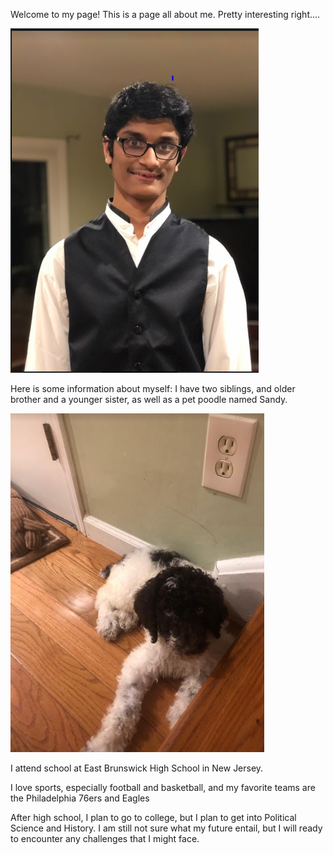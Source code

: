Welcome to my page! 
This is a page all about me. Pretty interesting right....


![Image of Me](https://raw.githubusercontent.com/smandayam2/AP-Comp-Sci-Project/master/PictureOfMr.PNG)

Here is some information about myself:
I have two siblings, and older brother and a younger sister, as well as a pet poodle named Sandy. 

![Sandy](https://raw.githubusercontent.com/smandayam2/AP-Comp-Sci-Project/master/Sandy.PNG)

I attend school at East Brunswick High School in New Jersey. 

I love sports, especially football and basketball, and my favorite teams are the Philadelphia 76ers and Eagles

After high school, I plan to go to college, but I plan to get into Political Science and History. I am still not sure what my future entail, but I will ready to encounter any challenges that I might face. 
